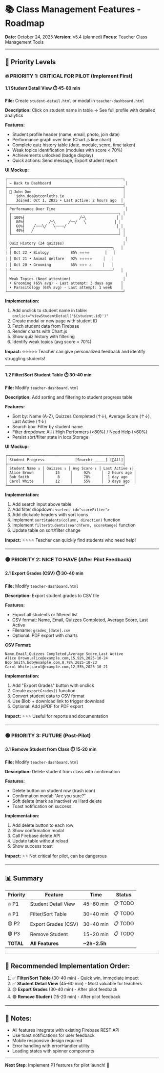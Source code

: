 # 📚 Class Management Features - Roadmap

**Date:** October 24, 2025
**Version:** v5.4 (planned)
**Focus:** Teacher Class Management Tools

---

## 🎯 **Priority Levels**

### 🔥 **PRIORITY 1: CRITICAL FOR PILOT** (Implement First)

#### **1.1 Student Detail View** ⏱️ 45-60 min
**File:** Create `student-detail.html` or modal in `teacher-dashboard.html`

**Description:**
Click on student name in table → See full profile with detailed analytics

**Features:**
- Student profile header (name, email, photo, join date)
- Performance graph over time (Chart.js line chart)
- Complete quiz history table (date, module, score, time taken)
- Weak topics identification (modules with score < 70%)
- Achievements unlocked (badge display)
- Quick actions: Send message, Export student report

**UI Mockup:**
```
┌─────────────────────────────────────────────────────┐
│ ← Back to Dashboard                                  │
├─────────────────────────────────────────────────────┤
│ 👤 John Doe                                          │
│    john.doe@stconleths.ie                           │
│    Joined: Oct 1, 2025 • Last active: 2 hours ago  │
├─────────────────────────────────────────────────────┤
│ Performance Over Time                                │
│ ┌─────────────────────────────────────────────────┐ │
│ │ 100%┤                         ╱─╲              │ │
│ │  80%┤           ╱─╲      ╱──╱   ╲             │ │
│ │  60%┤    ╱───╲╱   ╲────╱                       │ │
│ │  40%┤   ╱                                       │ │
│ └─────────────────────────────────────────────────┘ │
│                                                      │
│ Quiz History (24 quizzes)                           │
│ ┌──────────────────────────────────────────────┐   │
│ │ Oct 22 • Biology          85% ⭐⭐⭐⭐       │   │
│ │ Oct 21 • Animal Welfare   92% ⭐⭐⭐⭐⭐     │   │
│ │ Oct 20 • Grooming         65% ⭐⭐⭐ ⚠️     │   │
│ └──────────────────────────────────────────────┘   │
│                                                      │
│ Weak Topics (Need attention)                        │
│ • Grooming (65% avg) - Last attempt: 3 days ago    │
│ • Parasitology (68% avg) - Last attempt: 1 week    │
└─────────────────────────────────────────────────────┘
```

**Implementation:**
1. Add onclick to student name in table: `onclick="viewStudentDetail('${student.id}')"`
2. Create modal or new page with student ID
3. Fetch student data from Firebase
4. Render charts with Chart.js
5. Show quiz history with filtering
6. Identify weak topics (avg score < 70%)

**Impact:** ⭐⭐⭐⭐⭐
Teacher can give personalized feedback and identify struggling students!

---

#### **1.2 Filter/Sort Student Table** ⏱️ 30-40 min
**File:** Modify `teacher-dashboard.html`

**Description:**
Add sorting and filtering to student progress table

**Features:**
- Sort by: Name (A-Z), Quizzes Completed (↑↓), Average Score (↑↓), Last Active (↑↓)
- Search box: Filter by student name
- Filter dropdown: All / High Performers (>80%) / Need Help (<60%)
- Persist sort/filter state in localStorage

**UI Mockup:**
```
┌─────────────────────────────────────────────────────┐
│ Student Progress              [Search: _____] [🔽All]│
├─────────────────────────────────────────────────────┤
│ Student Name ↕ │ Quizzes ↕ │ Avg Score ↕ │ Last Active ↕│
│ Alice Brown    │     15     │     92%     │  2 hours ago │
│ Bob Smith      │      8     │     78%     │  1 day ago   │
│ Carol White    │     12     │     55%     │  3 days ago  │
└─────────────────────────────────────────────────────┘
```

**Implementation:**
1. Add search input above table
2. Add filter dropdown: `<select id="scoreFilter">`
3. Add clickable headers with sort icons
4. Implement `sortStudents(column, direction)` function
5. Implement `filterStudents(searchTerm, scoreRange)` function
6. Update table on sort/filter change

**Impact:** ⭐⭐⭐⭐
Teacher can quickly find students who need help!

---

### 🟡 **PRIORITY 2: NICE TO HAVE** (After Pilot Feedback)

#### **2.1 Export Grades (CSV)** ⏱️ 30-40 min
**File:** Modify `teacher-dashboard.html`

**Description:**
Export student grades to CSV file

**Features:**
- Export all students or filtered list
- CSV format: Name, Email, Quizzes Completed, Average Score, Last Active
- Filename: `grades_[date].csv`
- Optional: PDF export with charts

**CSV Format:**
```csv
Name,Email,Quizzes Completed,Average Score,Last Active
Alice Brown,alice@example.com,15,92%,2025-10-24
Bob Smith,bob@example.com,8,78%,2025-10-23
Carol White,carol@example.com,12,55%,2025-10-21
```

**Implementation:**
1. Add "Export Grades" button with onclick
2. Create `exportGrades()` function
3. Convert student data to CSV format
4. Use Blob + download link to trigger download
5. Optional: Add jsPDF for PDF export

**Impact:** ⭐⭐⭐
Useful for reports and documentation

---

### 🟢 **PRIORITY 3: FUTURE** (Post-Pilot)

#### **3.1 Remove Student from Class** ⏱️ 15-20 min
**File:** Modify `teacher-dashboard.html`

**Description:**
Delete student from class with confirmation

**Features:**
- Delete button on student row (trash icon)
- Confirmation modal: "Are you sure?"
- Soft delete (mark as inactive) vs Hard delete
- Toast notification on success

**Implementation:**
1. Add delete button to each row
2. Show confirmation modal
3. Call Firebase delete API
4. Update table without reload
5. Show success toast

**Impact:** ⭐⭐
Not critical for pilot, can be dangerous

---

## 📊 **Summary**

| Priority | Feature | Time | Status |
|----------|---------|------|--------|
| 🔥 P1 | Student Detail View | 45-60 min | 📋 TODO |
| 🔥 P1 | Filter/Sort Table | 30-40 min | 📋 TODO |
| 🟡 P2 | Export Grades (CSV) | 30-40 min | 📋 TODO |
| 🟢 P3 | Remove Student | 15-20 min | 📋 TODO |
| **TOTAL** | **All Features** | **~2h-2.5h** | |

---

## 🚀 **Recommended Implementation Order:**

1. ✅ **Filter/Sort Table** (30-40 min) - Quick win, immediate impact
2. ✅ **Student Detail View** (45-60 min) - Most valuable for teachers
3. 🟡 **Export Grades** (30-40 min) - After pilot feedback
4. 🟢 **Remove Student** (15-20 min) - After pilot feedback

---

## 📝 **Notes:**

- All features integrate with existing Firebase REST API
- Use toast notifications for user feedback
- Mobile responsive design required
- Error handling with errorHandler utility
- Loading states with spinner components

---

**Next Step:** Implement P1 features for pilot launch! 🎯
